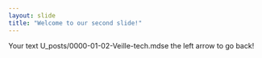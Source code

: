 ```yaml
---
layout: slide
title: "Welcome to our second slide!"
---
```

Your text
U_posts/0000-01-02-Veille-tech.mdse the left arrow to go back!
